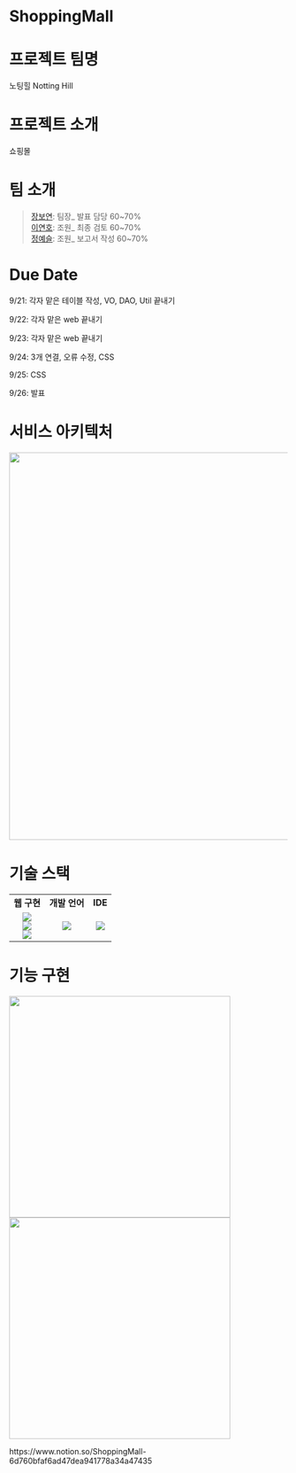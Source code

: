 # ShoppingMall

<h1>프로젝트 팀명</h1>
<p>노팅힐 Notting Hill</p>
<h1>프로젝트 소개</h1>
<p>쇼핑몰</p>
<h1>팀 소개</h1>
<blockquote>
  <p>
    <a href="https://github.com/BoYeonJang" target="_blank">장보연</a>: 팀장_ 발표 담당 60~70%
    <br>
    <a href="https://github.com/Lee-yeonho" target="_blank">이연호</a>: 조원_ 최종 검토 60~70%
    <br>
    <a href="https://github.com/YeaseulJeong" target="_blank">정예슬</a>: 조원_ 보고서 작성 60~70%
  </p>
</blockquote>
<h1>Due Date</h1>
<p>9/21: 각자 맡은 테이블 작성, VO, DAO, Util 끝내기</p>
<p>9/22: 각자 맡은 web 끝내기</p>
<p>9/23: 각자 맡은 web 끝내기</p>
<p>9/24: 3개 연결, 오류 수정, CSS</p>
<p>9/25: CSS</p>
<p>9/26: 발표</p>
<h1>서비스 아키텍처</h1>
<p>
  <img src="#" width="700">
</p>
<h1>기술 스택</h1>
<table>
  <tr align="center">
    <td><strong>웹 구현</strong></td>
    <td><strong>개발 언어</strong></td>
    <td><strong>IDE</strong></td>
  </tr>
  <tr align="center">
    <td>
      <img src="https://img.shields.io/badge/HTML5-E34F26?style=flat-square&logo=HTML5&logoColor=white"/>
      <br>
      <img src="https://img.shields.io/badge/CSS3-1572B6?style=flat-square&logo=CSS3&logoColor=white"/>
      <br>
      <img src="https://img.shields.io/badge/JavaScript-F7DF1E?style=flat-square&logo=JavaScript&logoColor=white"/>
    </td>
    <td>
      <img src="https://img.shields.io/badge/Java-007396?style=flat-square&logo=Java&logoColor=white"/>
    </td>
    <td>
      <img src="https://img.shields.io/badge/Eclipse IDE-2C2255?style=flat-square&logo=Eclipse-IDE&logoColor=white"/>
    </td>
  </tr>
</table>
<h1>기능 구현</h1>
<p>
  <img src="#" width="400">
  <img src="#" width="400">
</p>
<p>https://www.notion.so/ShoppingMall-6d760bfaf6ad47dea941778a34a47435</p>
